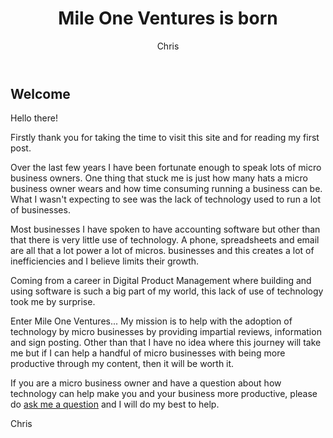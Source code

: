 ﻿---
layout: post
title:  "Mile One Ventures is born"
author: Chris
categories: [General]
image: assets/images/hello-post.jpeg
featured: true

---
## Welcome

Hello there! 

Firstly thank you for taking the time to visit this site and for reading my first post. 

Over the last few years I have been fortunate enough to speak lots of micro business owners. One thing that stuck me is just how many hats a micro business owner wears and how time consuming running a business can be. What I wasn't expecting to see was the lack of technology used to run a lot of businesses. 

Most businesses I have spoken to have accounting software but other than that there is very little use of technology. A phone, spreadsheets and email are all that a lot power a lot of micros. businesses and this creates a lot of inefficiencies and I believe limits their growth.

Coming from a career in Digital Product Management where building and using software is such a big part of my world, this lack of use of technology took me by surprise. 

Enter Mile One Ventures... My mission is to help with the adoption of technology by micro businesses by providing impartial reviews, information and sign posting. Other than that I have no idea where this journey will take me but if I can help a handful of micro businesses with being more productive through my content, then it will be worth it. 

If you are a micro business owner and have a question about how technology can help make you and your business more productive, please do [ask me a question](https://www.mileoneventures.co.uk/contact/) and I will do my best to help. 

Chris
